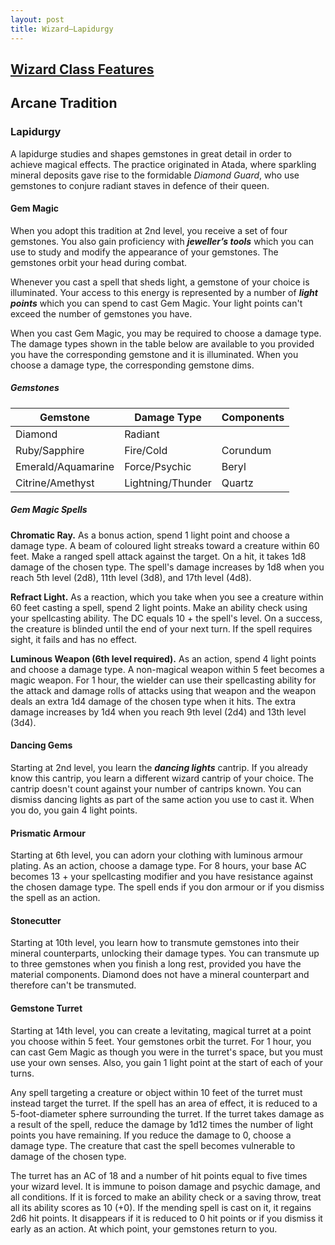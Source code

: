 ```yaml
---
layout: post
title: Wizard—Lapidurgy
---
```


## [**Wizard Class Features**](https://2014.5e.tools/classes.html#wizard_phb)

## **Arcane Tradition**

### Lapidurgy

A lapidurge studies and shapes gemstones in great detail in order to achieve magical effects. The practice originated in Atada, where sparkling mineral deposits gave rise to the formidable *Diamond Guard*, who use gemstones to conjure radiant staves in defence of their queen.

#### **Gem Magic**

When you adopt this tradition at 2nd level, you receive a set of four gemstones. You also gain proficiency with ***jeweller’s tools*** which you can use to study and modify the appearance of your gemstones. The gemstones orbit your head during combat.

Whenever you cast a spell that sheds light, a gemstone of your choice is illuminated. Your access to this energy is represented by a number of ***light points*** which you can spend to cast Gem Magic. Your light points can't exceed the number of gemstones you have.

When you cast Gem Magic, you may be required to choose a damage type. The damage types shown in the table below are available to you provided you have the corresponding gemstone and it is illuminated. When you choose a damage type, the corresponding gemstone dims.

##### Gemstones

| Gemstone           | Damage Type       | Components |
| ------------------ | ----------------- | ---------- |
| Diamond            | Radiant           |            |
| Ruby/Sapphire      | Fire/Cold         | Corundum   |
| Emerald/Aquamarine | Force/Psychic     | Beryl      |
| Citrine/Amethyst   | Lightning/Thunder | Quartz     |

##### Gem Magic Spells

**Chromatic Ray.** As a bonus action, spend 1 light point and choose a damage type. A beam of coloured light streaks toward a creature within 60 feet. Make a ranged spell attack against the target. On a hit, it takes 1d8 damage of the chosen type. The spell's damage increases by 1d8 when you reach 5th level (2d8), 11th level (3d8), and 17th level (4d8).

**Refract Light.** As a reaction, which you take when you see a creature within 60 feet casting a spell, spend 2 light points. Make an ability check using your spellcasting ability. The DC equals 10 + the spell's level. On a success, the creature is blinded until the end of your next turn. If the spell requires sight, it fails and has no effect.

**Luminous Weapon (6th level required).** As an action, spend 4 light points and choose a damage type. A non-magical weapon within 5 feet becomes a magic weapon. For 1 hour, the wielder can use their spellcasting ability for the attack and damage rolls of attacks using that weapon and the weapon deals an extra 1d4 damage of the chosen type when it hits. The extra damage increases by 1d4 when you reach 9th level (2d4) and 13th level (3d4).

#### **Dancing Gems**

Starting at 2nd level, you learn the ***dancing lights*** cantrip. If you already know this cantrip, you learn a different wizard cantrip of your choice. The cantrip doesn't count against your number of cantrips known. You can dismiss dancing lights as part of the same action you use to cast it. When you do, you gain 4 light points.

#### **Prismatic Armour**

Starting at 6th level, you can adorn your clothing with luminous armour plating. As an action, choose a damage type. For 8 hours, your base AC becomes 13 + your spellcasting modifier and you have resistance against the chosen damage type. The spell ends if you don armour or if you dismiss the spell as an action.

#### **Stonecutter**

Starting at 10th level, you learn how to transmute gemstones into their mineral counterparts, unlocking their damage types. You can transmute up to three gemstones when you finish a long rest, provided you have the material components. Diamond does not have a mineral counterpart and therefore can't be transmuted.

#### **Gemstone Turret**

Starting at 14th level, you can create a levitating, magical turret at a point you choose within 5 feet. Your gemstones orbit the turret. For 1 hour, you can cast Gem Magic as though you were in the turret's space, but you must use your own senses. Also, you gain 1 light point at the start of each of your turns.

Any spell targeting a creature or object within 10 feet of the turret must instead target the turret. If the spell has an area of effect, it is reduced to a 5-foot-diameter sphere surrounding the turret. If the turret takes damage as a result of the spell, reduce the damage by 1d12 times the number of light points you have remaining. If you reduce the damage to 0, choose a damage type. The creature that cast the spell becomes vulnerable to damage of the chosen type.

The turret has an AC of 18 and a number of hit points equal to five times your wizard level. It is immune to poison damage and psychic damage, and all conditions. If it is forced to make an ability check or a saving throw, treat all its ability scores as 10 (+0). If the mending spell is cast on it, it regains 2d6 hit points. It disappears if it is reduced to 0 hit points or if you dismiss it early as an action. At which point, your gemstones return to you.
